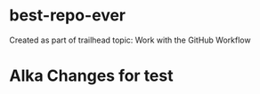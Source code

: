 # best-repo-ever
Created as part of trailhead topic: Work with the GitHub Workflow

# Alka Changes for test
